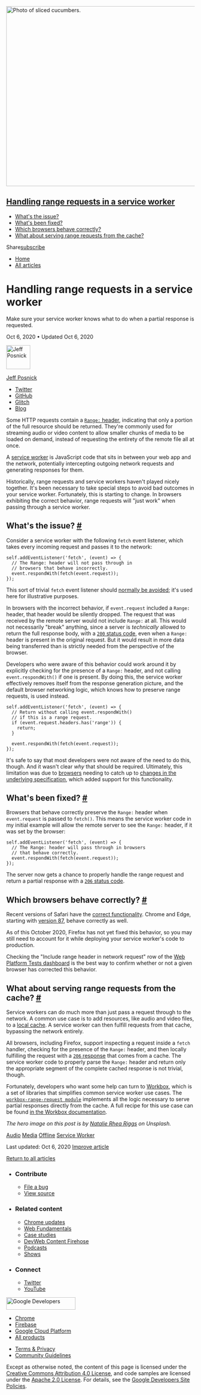 





<img src="https://web-dev.imgix.net/image/admin/5HWlDEheVYh9LAs0p8vg.jpg?auto=format" alt="Photo of sliced cucumbers." class="w-hero w-hero--center w-hero--cover" sizes="100vw" srcset="https://web-dev.imgix.net/image/admin/5HWlDEheVYh9LAs0p8vg.jpg?auto=format&amp;w=200 200w, https://web-dev.imgix.net/image/admin/5HWlDEheVYh9LAs0p8vg.jpg?auto=format&amp;w=228 228w, https://web-dev.imgix.net/image/admin/5HWlDEheVYh9LAs0p8vg.jpg?auto=format&amp;w=260 260w, https://web-dev.imgix.net/image/admin/5HWlDEheVYh9LAs0p8vg.jpg?auto=format&amp;w=296 296w, https://web-dev.imgix.net/image/admin/5HWlDEheVYh9LAs0p8vg.jpg?auto=format&amp;w=338 338w, https://web-dev.imgix.net/image/admin/5HWlDEheVYh9LAs0p8vg.jpg?auto=format&amp;w=385 385w, https://web-dev.imgix.net/image/admin/5HWlDEheVYh9LAs0p8vg.jpg?auto=format&amp;w=439 439w, https://web-dev.imgix.net/image/admin/5HWlDEheVYh9LAs0p8vg.jpg?auto=format&amp;w=500 500w, https://web-dev.imgix.net/image/admin/5HWlDEheVYh9LAs0p8vg.jpg?auto=format&amp;w=571 571w, https://web-dev.imgix.net/image/admin/5HWlDEheVYh9LAs0p8vg.jpg?auto=format&amp;w=650 650w, https://web-dev.imgix.net/image/admin/5HWlDEheVYh9LAs0p8vg.jpg?auto=format&amp;w=741 741w, https://web-dev.imgix.net/image/admin/5HWlDEheVYh9LAs0p8vg.jpg?auto=format&amp;w=845 845w, https://web-dev.imgix.net/image/admin/5HWlDEheVYh9LAs0p8vg.jpg?auto=format&amp;w=964 964w, https://web-dev.imgix.net/image/admin/5HWlDEheVYh9LAs0p8vg.jpg?auto=format&amp;w=1098 1098w, https://web-dev.imgix.net/image/admin/5HWlDEheVYh9LAs0p8vg.jpg?auto=format&amp;w=1252 1252w, https://web-dev.imgix.net/image/admin/5HWlDEheVYh9LAs0p8vg.jpg?auto=format&amp;w=1428 1428w, https://web-dev.imgix.net/image/admin/5HWlDEheVYh9LAs0p8vg.jpg?auto=format&amp;w=1600 1600w" width="1600" height="480" />

<a href="#handling-range-requests-in-a-service-worker" class="w-toc__header--link">Handling range requests in a service worker</a>
----------------------------------------------------------------------------------------------------------------------------------

-   [What's the issue?](#what's-the-issue)
-   [What's been fixed?](#what's-been-fixed)
-   [Which browsers behave correctly?](#which-browsers-behave-correctly)
-   [What about serving range requests from the cache?](#what-about-serving-range-requests-from-the-cache)

Share<a href="/newsletter/" class="gc-analytics-event w-actions__fab w-actions__fab--subscribe"><span>subscribe</span></a>

-   <a href="/" class="gc-analytics-event w-breadcrumbs__link w-breadcrumbs__link--left-justify">Home</a>
-   <a href="/blog" class="gc-analytics-event w-breadcrumbs__link">All articles</a>

Handling range requests in a service worker
===========================================

Make sure your service worker knows what to do when a partial response is requested.

Oct 6, 2020 <span class="w-author__separator">•</span> Updated Oct 6, 2020

[<img src="https://web-dev.imgix.net/image/admin/uskKSRCW1HyOTCjtdMdo.jpg?auto=format&amp;fit=crop&amp;h=64&amp;w=64" alt="Jeff Posnick" class="w-author__image" sizes="(min-width: 64px) 64px, calc(100vw - 48px)" srcset="https://web-dev.imgix.net/image/admin/uskKSRCW1HyOTCjtdMdo.jpg?fit=crop&amp;h=64&amp;w=64&amp;auto=format&amp;dpr=1&amp;q=75, https://web-dev.imgix.net/image/admin/uskKSRCW1HyOTCjtdMdo.jpg?fit=crop&amp;h=64&amp;w=64&amp;auto=format&amp;dpr=2&amp;q=50 2x, https://web-dev.imgix.net/image/admin/uskKSRCW1HyOTCjtdMdo.jpg?fit=crop&amp;h=64&amp;w=64&amp;auto=format&amp;dpr=3&amp;q=35 3x, https://web-dev.imgix.net/image/admin/uskKSRCW1HyOTCjtdMdo.jpg?fit=crop&amp;h=64&amp;w=64&amp;auto=format&amp;dpr=4&amp;q=23 4x, https://web-dev.imgix.net/image/admin/uskKSRCW1HyOTCjtdMdo.jpg?fit=crop&amp;h=64&amp;w=64&amp;auto=format&amp;dpr=5&amp;q=20 5x" width="64" height="64" />](/authors/jeffposnick/)

<a href="/authors/jeffposnick/" class="w-author__name-link">Jeff Posnick</a>

-   <a href="https://twitter.com/jeffposnick" class="w-author__link">Twitter</a>
-   <a href="https://github.com/jeffposnick" class="w-author__link">GitHub</a>
-   <a href="https://glitch.com/@jeffposnick" class="w-author__link">Glitch</a>
-   <a href="https://twitter.com/jeffposnick" class="w-author__link">Blog</a>

Some HTTP requests contain a [`Range:` header](https://developer.mozilla.org/en-US/docs/Web/HTTP/Headers/Range), indicating that only a portion of the full resource should be returned. They're commonly used for streaming audio or video content to allow smaller chunks of media to be loaded on demand, instead of requesting the entirety of the remote file all at once.

A [service worker](https://developers.google.com/web/fundamentals/primers/service-workers) is JavaScript code that sits in between your web app and the network, potentially intercepting outgoing network requests and generating responses for them.

Historically, range requests and service workers haven't played nicely together. It's been necessary to take special steps to avoid bad outcomes in your service worker. Fortunately, this is starting to change. In browsers exhibiting the correct behavior, range requests will "just work" when passing through a service worker.

What's the issue? <a href="#what&#39;s-the-issue" class="w-headline-link">#</a>
-------------------------------------------------------------------------------

Consider a service worker with the following `fetch` event listener, which takes every incoming request and passes it to the network:

    self.addEventListener('fetch', (event) => {
      // The Range: header will not pass through in
      // browsers that behave incorrectly.
      event.respondWith(fetch(event.request));
    });

This sort of trivial `fetch` event listener should [normally be avoided](https://developers.google.com/web/fundamentals/primers/service-workers/high-performance-loading#never_use_a_passthrough_fetch_handler); it's used here for illustrative purposes.

In browsers with the incorrect behavior, if `event.request` included a `Range:` header, that header would be silently dropped. The request that was received by the remote server would not include `Range:` at all. This would not necessarily "break" anything, since a server is *technically* allowed to return the full response body, with a [`200` status code](https://developer.mozilla.org/en-US/docs/Web/HTTP/Status/200), even when a `Range:` header is present in the original request. But it would result in more data being transferred than is strictly needed from the perspective of the browser.

Developers who were aware of this behavior could work around it by explicitly checking for the presence of a `Range:` header, and not calling `event.respondWith()` if one is present. By doing this, the service worker effectively removes itself from the response generation picture, and the default browser networking logic, which knows how to preserve range requests, is used instead.

    self.addEventListener('fetch', (event) => {
      // Return without calling event.respondWith()
      // if this is a range request.
      if (event.request.headers.has('range')) {
        return;
      }

      event.respondWith(fetch(event.request));
    });

It's safe to say that most developers were not aware of the need to do this, though. And it wasn't clear *why* that should be required. Ultimately, this limitation was due to [browsers](https://bugs.chromium.org/p/chromium/issues/detail?id=847428) needing to catch up to [changes in the underlying specification](https://github.com/whatwg/fetch/pull/560), which added support for this functionality.

What's been fixed? <a href="#what&#39;s-been-fixed" class="w-headline-link">#</a>
---------------------------------------------------------------------------------

Browsers that behave correctly preserve the `Range:` header when `event.request` is passed to `fetch()`. This means the service worker code in my initial example will allow the remote server to see the `Range:` header, if it was set by the browser:

    self.addEventListener('fetch', (event) => {
      // The Range: header will pass through in browsers
      // that behave correctly.
      event.respondWith(fetch(event.request));
    });

The server now gets a chance to properly handle the range request and return a partial response with a [`206` status code](https://developer.mozilla.org/en-US/docs/Web/HTTP/Status/206).

Which browsers behave correctly? <a href="#which-browsers-behave-correctly" class="w-headline-link">#</a>
---------------------------------------------------------------------------------------------------------

Recent versions of Safari have the [correct functionality](https://trac.webkit.org/changeset/252047/webkit). Chrome and Edge, starting with [version 87](https://chromestatus.com/feature/5648276147666944), behave correctly as well.

As of this October 2020, Firefox has not yet fixed this behavior, so you may still need to account for it while deploying your service worker's code to production.

Checking the "Include range header in network request" row of the [Web Platform Tests dashboard](https://wpt.fyi/results/fetch/range/sw.https.window.html?label=master&label=experimental&aligned) is the best way to confirm whether or not a given browser has corrected this behavior.

What about serving range requests from the cache? <a href="#what-about-serving-range-requests-from-the-cache" class="w-headline-link">#</a>
-------------------------------------------------------------------------------------------------------------------------------------------

Service workers can do much more than just pass a request through to the network. A common use case is to add resources, like audio and video files, to a [local cache](https://developer.mozilla.org/en-US/docs/Web/API/CacheStorage). A service worker can then fulfill requests from that cache, bypassing the network entirely.

All browsers, including Firefox, support inspecting a request inside a `fetch` handler, checking for the presence of the `Range:` header, and then locally fulfilling the request with a [`206` response](https://developer.mozilla.org/en-US/docs/Web/HTTP/Status/206) that comes from a cache. The service worker code to properly parse the `Range:` header and return only the appropriate segment of the complete cached response is not trivial, though.

Fortunately, developers who want some help can turn to [Workbox](https://developers.google.com/web/tools/workbox/), which is a set of libraries that simplifies common service worker use cases. The [`workbox-range-request module`](https://developers.google.com/web/tools/workbox/modules/workbox-range-requests) implements all the logic necessary to serve partial responses directly from the cache. A full recipe for this use case can be found [in the Workbox documentation](https://developers.google.com/web/tools/workbox/guides/advanced-recipes#cached-av).

*The hero image on this post is by [Natalie Rhea Riggs](https://unsplash.com/photos/OnAwTs0tu3k) on Unsplash.*

<a href="/tags/audio/" class="w-chip">Audio</a> <a href="/tags/media/" class="w-chip">Media</a> <a href="/tags/offline/" class="w-chip">Offline</a> <a href="/tags/service-worker/" class="w-chip">Service Worker</a>

<span class="w-mr--sm">Last updated: Oct 6, 2020 </span>[Improve article](https://github.com/GoogleChrome/web.dev/blob/master/src/site/content/en/blog/sw-range-requests/index.md)

<a href="/blog" class="gc-analytics-event w-article-navigation__link w-article-navigation__link--back w-article-navigation__link--single">Return to all articles</a>

-   ### Contribute

    -   <a href="https://github.com/GoogleChrome/web.dev/issues/new?assignees=&amp;labels=bug&amp;template=bug_report.md&amp;title=" class="w-footer__linkbox-link">File a bug</a>
    -   <a href="https://github.com/googlechrome/web.dev" class="w-footer__linkbox-link">View source</a>

-   ### Related content

    -   <a href="https://blog.chromium.org/" class="w-footer__linkbox-link">Chrome updates</a>
    -   <a href="https://developers.google.com/web/" class="w-footer__linkbox-link">Web Fundamentals</a>
    -   <a href="https://developers.google.com/web/showcase/" class="w-footer__linkbox-link">Case studies</a>
    -   <a href="https://devwebfeed.appspot.com/" class="w-footer__linkbox-link">DevWeb Content Firehose</a>
    -   <a href="/podcasts/" class="w-footer__linkbox-link">Podcasts</a>
    -   <a href="/shows/" class="w-footer__linkbox-link">Shows</a>

-   ### Connect

    -   <a href="https://www.twitter.com/ChromiumDev" class="w-footer__linkbox-link">Twitter</a>
    -   <a href="https://www.youtube.com/user/ChromeDevelopers" class="w-footer__linkbox-link">YouTube</a>

<a href="https://developers.google.com/" class="w-footer__utility-logo-link"><img src="/images/lockup-color.png" alt="Google Developers" class="w-footer__utility-logo" width="185" height="33" /></a>

-   <a href="https://developer.chrome.com/" class="w-footer__utility-link">Chrome</a>
-   <a href="https://firebase.google.com/" class="w-footer__utility-link">Firebase</a>
-   <a href="https://cloud.google.com/" class="w-footer__utility-link">Google Cloud Platform</a>
-   <a href="https://developers.google.com/products" class="w-footer__utility-link">All products</a>

<!-- -->

-   <a href="https://policies.google.com/" class="w-footer__utility-link">Terms &amp; Privacy</a>
-   <a href="/community-guidelines/" class="w-footer__utility-link">Community Guidelines</a>

Except as otherwise noted, the content of this page is licensed under the [Creative Commons Attribution 4.0 License](https://creativecommons.org/licenses/by/4.0/), and code samples are licensed under the [Apache 2.0 License](https://www.apache.org/licenses/LICENSE-2.0). For details, see the [Google Developers Site Policies](https://developers.google.com/terms/site-policies).

